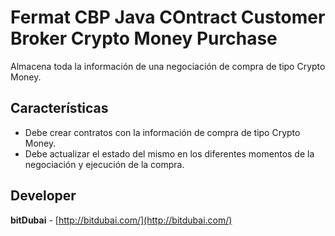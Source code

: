 # Fermat CBP Java COntract Customer Broker Crypto Money Purchase

Almacena toda la información de una negociación de compra de tipo Crypto Money.

## Características
* Debe crear contratos con la información de compra de tipo Crypto Money.
 * Debe actualizar el estado del mismo en los diferentes momentos de la negociación y ejecución de la compra.

## Developer

**bitDubai** - [http://bitdubai.com/](http://bitdubai.com/)
